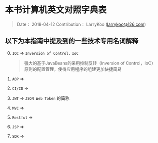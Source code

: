 # 本书计算机英文对照字典表

> Date： 2018-04-12
> Contribution： LarryKoo (larrykoo@126.com)

## 以下为本指南中提及到的一些技术专用名词解释

0. `IOC` => `Inversion of Control，IoC`

    > 强大的基于JavaBeans的采用控制反转（Inversion of Control，IoC）原则的配置管理，使得应用程序的组建更加快捷简易

0. `AOP` =>

0. `CI/CD` => 

0. `JWT` => `JSON Web Token` 的简称

0. `MVC` => 

0. `Restful` =>

0. `JSP` => 

0. `SDK` =>
